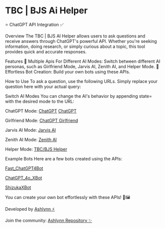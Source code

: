 # TBC | BJS Ai Helper

⭐ ChatGPT API Integration ✅

Overview
The TBC | BJS AI Helper allows users to ask questions and receive answers through ChatGPT's powerful API. Whether you're seeking information, doing research, or simply curious about a topic, this tool provides quick and accurate responses.

Features
🌟 Multiple Apis For Different AI Modes: Switch between different AI personas, such as Girlfriend Mode, Jarvis AI, Zenith AI, and Helper Mode.
🚀 Effortless Bot Creation: Build your own bots using these APIs.

How to Use
To ask a question, use the following URLs. Simply replace your question here with your actual query:

Switch AI Modes
You can change the AI's behavior by appending state= with the desired mode to the URL:

ChatGPT Mode:
[ChatGPT](https://chatgpt.darkhacker7301.workers.dev/?question=your%20question%20here)
[ChatGPT](https://ashlynn.serv00.net/gpt4.php/?question=your%20question%20here)

Girlfriend Mode:
[ChatGPT Girlfriend](https://chatgpt.darkhacker7301.workers.dev/?question=your%20question%20here&state=girlfriend)

Jarvis AI Mode:
[Jarvis AI](https://jarvis.darkhacker7301.workers.dev/?question=your%20question%20here&state=jarvis)

Zenith AI Mode:
[Zenith AI](https://ashlynn.darkhacker7301.workers.dev/?question=your%20question%20here&state=zenith)

Helper Mode:
[TBC/BJS Helper](https://helper.darkhacker7301.workers.dev/?question=your%20question%20here&state=helper)

Example Bots
Here are a few bots created using the APIs:

[Fast_ChatGPT4Bot](https://t.me/Fast_ChatGPT4Bot)

[ChatGPT_4o_XBot](https://t.me/ChatGPT_4o_XBot)

[ShizukaXBot](https://t.me/ShizukaXBot)

You can create your own bot effortlessly with these APIs! 🚀🖼️

Developed by
[Ashlynn ⚡](https://t.me/Itz_Ashlynn)

Join the community:
[Ashlynn Repository ✨](https://t.me/Ashlynn_Repository)



